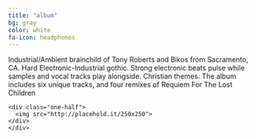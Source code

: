 ```yaml
---
title: "album"
bg: gray
color: white
fa-icon: headphones
---
```



  <div class="row">
    <div class="one-half">
      Industrial/Ambient brainchild of Tony Roberts and Bikos from Sacramento, CA. Hard Electronic-Industrial gothic. Strong electronic beats pulse while samples and vocal tracks play alongside. Christian themes. The album includes six unique tracks, and four remixes of Requiem For The Lost Children
    </div>

    <div class="one-half">
      <img src="http://placehold.it/250x250">
    </div>
    </div>
